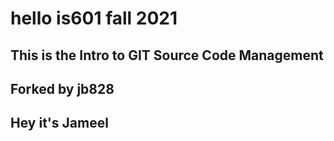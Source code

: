 # hello is601 fall 2021
## This is the Intro to GIT Source Code Management
## Forked by jb828
## Hey it's Jameel 